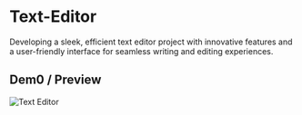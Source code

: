 # Text-Editor
Developing a sleek, efficient text editor project with innovative features and a user-friendly interface for seamless writing and editing experiences.
## Dem0 / Preview
![Text Editor](https://github.com/SoumyaMishra07/Text-Editor/assets/118365110/6d80bbe9-916f-4bad-9302-81ecbd52dfdf)
